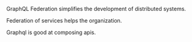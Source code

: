 GraphQL Federation simplifies the development of distributed systems.

Federation of services helps the organization.

Graphql is good at composing apis.